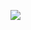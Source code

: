 
![](https://github-readme-stats.vercel.app/api?username=RH-sdavey&show_icons=true&theme=react&border_radius=20&include_all_commits=true)
